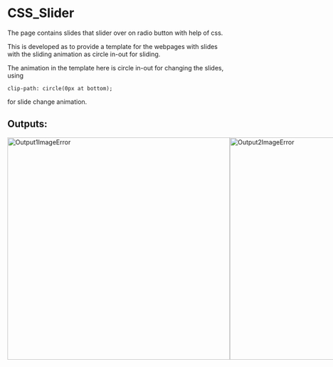 # CSS_Slider
The page contains slides that slider over on radio button with help of css.

This is developed as to provide a template for the webpages with slides with the sliding animation
as circle in-out for sliding.

The animation in the template here is circle in-out for changing the slides,
using
<pre><code>clip-path: circle(0px at bottom);</code></pre>
for slide change animation.

## Outputs:
<div style="display:flex;">
  
<img src="https://user-images.githubusercontent.com/58340159/118222140-a91bc780-b49c-11eb-9ec2-1657d00cf4aa.png" width="500px" height="auto" alt="Output1ImageError">
<img src="https://user-images.githubusercontent.com/58340159/118222142-a9b45e00-b49c-11eb-869f-971dd0266de8.png" width="500px" height="auto" alt="Output2ImageError">

</div>

